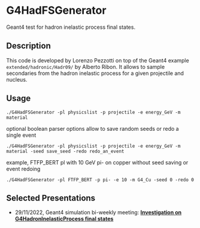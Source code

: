 # G4HadFSGenerator
Geant4 test for hadron inelastic process final states.

## Description
This code is developed by Lorenzo Pezzotti on top of the Geant4 example `extended/hadronic/Hadr09/` by Alberto Ribon. It allows to sample secondaries from the hadron inelastic process for a given projectile and nucleus.

## Usage
```
./G4HadFSGenerator -pl physicslist -p projectile -e energy_GeV -m material
```
optional boolean parser options allow to save random seeds or redo a single event
```
./G4HadFSGenerator -pl physicslist -p projectile -e energy_GeV -m material -seed save_seed -redo redo_an_event
```
example, FTFP_BERT pl with 10 GeV pi- on copper without seed saving or event redoing
```
./G4HadFSGenerator -pl FTFP_BERT -p pi- -e 10 -m G4_Cu -seed 0 -redo 0
```

## Selected Presentations
- 29/11/2022, Geant4 simulation bi-weekly meeting: [**Investigation on G4HadronInelasticProcess final states**](https://indico.cern.ch/event/1226079/contributions/5158618/attachments/2556416/4405327/lopezzot_29_11_2022.pdf)
